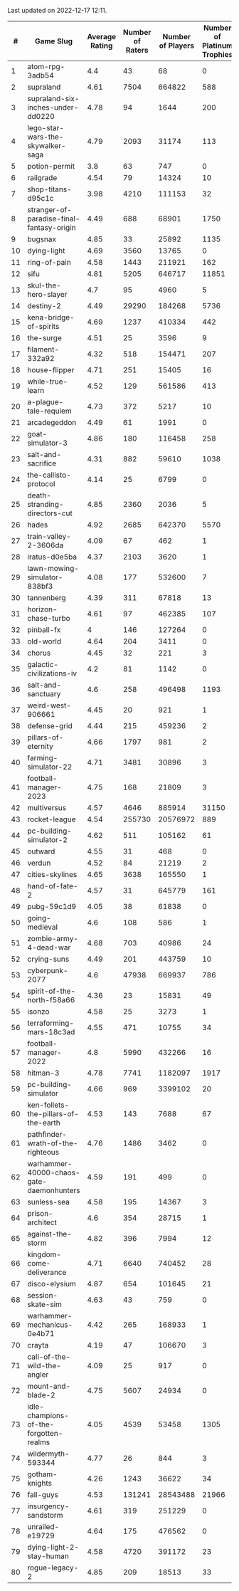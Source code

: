 Last updated on 2022-12-17 12:11.


|#|Game Slug|Average Rating|Number of Raters|Number of Players|Number of Platinum Trophies|Max Rarity (%)|
|---|---|---|---|---|---|---|
|1|atom-rpg-3adb54|4.4|43|68|0|99|
|2|supraland|4.61|7504|664822|588|99|
|3|supraland-six-inches-under-dd0220|4.78|94|1644|200|99|
|4|lego-star-wars-the-skywalker-saga|4.79|2093|31174|113|98|
|5|potion-permit|3.8|63|747|0|98|
|6|railgrade|4.54|79|14324|10|98|
|7|shop-titans-d95c1c|3.98|4210|111153|32|98|
|8|stranger-of-paradise-final-fantasy-origin|4.49|688|68901|1750|98|
|9|bugsnax|4.85|33|25892|1135|97|
|10|dying-light|4.69|3560|13765|0|96|
|11|ring-of-pain|4.58|1443|211921|162|96|
|12|sifu|4.81|5205|646717|11851|96|
|13|skul-the-hero-slayer|4.7|95|4960|5|96|
|14|destiny-2|4.49|29290|184268|5736|95|
|15|kena-bridge-of-spirits|4.69|1237|410334|442|94|
|16|the-surge|4.51|25|3596|9|94|
|17|filament-332a92|4.32|518|154471|207|93|
|18|house-flipper|4.71|251|15405|16|93|
|19|while-true-learn|4.52|129|561586|413|93|
|20|a-plague-tale-requiem|4.73|372|5217|10|92|
|21|arcadegeddon|4.49|61|1991|0|92|
|22|goat-simulator-3|4.86|180|116458|258|91|
|23|salt-and-sacrifice|4.31|882|59610|1038|91|
|24|the-callisto-protocol|4.14|25|6799|0|91|
|25|death-stranding-directors-cut|4.85|2360|2036|5|90|
|26|hades|4.92|2685|642370|5570|89|
|27|train-valley-2-3606da|4.09|67|462|1|88|
|28|iratus-d0e5ba|4.37|2103|3620|1|87|
|29|lawn-mowing-simulator-838bf3|4.08|177|532600|7|87|
|30|tannenberg|4.39|311|67818|13|87|
|31|horizon-chase-turbo|4.61|97|462385|107|86|
|32|pinball-fx|4|146|127264|0|86|
|33|old-world|4.64|204|3411|0|85|
|34|chorus|4.45|32|221|3|84|
|35|galactic-civilizations-iv|4.2|81|1142|0|83|
|36|salt-and-sanctuary|4.6|258|496498|1193|83|
|37|weird-west-906661|4.45|20|921|1|83|
|38|defense-grid|4.44|215|459236|2|80|
|39|pillars-of-eternity|4.66|1797|981|2|80|
|40|farming-simulator-22|4.71|3481|30896|3|79|
|41|football-manager-2023|4.75|168|21809|3|79|
|42|multiversus|4.57|4646|885914|31150|77|
|43|rocket-league|4.54|255730|20576972|889|76|
|44|pc-building-simulator-2|4.62|511|105162|61|75|
|45|outward|4.55|31|468|0|74|
|46|verdun|4.52|84|21219|2|74|
|47|cities-skylines|4.65|3638|165550|1|73|
|48|hand-of-fate-2|4.57|31|645779|161|72|
|49|pubg-59c1d9|4.05|38|61838|0|72|
|50|going-medieval|4.6|108|586|1|71|
|51|zombie-army-4-dead-war|4.68|703|40986|24|67|
|52|crying-suns|4.49|201|443759|10|65|
|53|cyberpunk-2077|4.6|47938|669937|786|63|
|54|spirit-of-the-north-f58a66|4.36|23|15831|49|63|
|55|isonzo|4.58|25|3273|1|60|
|56|terraforming-mars-18c3ad|4.55|471|10755|34|54|
|57|football-manager-2022|4.8|5990|432266|16|49|
|58|hitman-3|4.78|7741|1182097|1917|48|
|59|pc-building-simulator|4.66|969|3399102|20|48|
|60|ken-follets-the-pillars-of-the-earth|4.53|143|7688|67|47|
|61|pathfinder-wrath-of-the-righteous|4.76|1486|3462|0|44|
|62|warhammer-40000-chaos-gate-daemonhunters|4.59|191|499|0|40|
|63|sunless-sea|4.58|195|14367|3|37|
|64|prison-architect|4.6|354|28715|1|33|
|65|against-the-storm|4.82|396|7994|12|32|
|66|kingdom-come-deliverance|4.71|6640|740452|28|30|
|67|disco-elysium|4.87|654|101645|21|28|
|68|session-skate-sim|4.63|43|759|0|26|
|69|warhammer-mechanicus-0e4b71|4.42|265|168933|1|25|
|70|crayta|4.19|47|106670|3|23|
|71|call-of-the-wild-the-angler|4.09|25|917|0|17|
|72|mount-and-blade-2|4.75|5607|24934|0|14|
|73|idle-champions-of-the-forgotten-realms|4.05|4539|53458|1305|9|
|74|wildermyth-593344|4.77|26|844|3|8|
|75|gotham-knights|4.26|1243|36622|34|7|
|76|fall-guys|4.53|131241|28543488|21966|6|
|77|insurgency-sandstorm|4.61|319|251229|0|6|
|78|unrailed-e19729|4.64|175|476562|0|5|
|79|dying-light-2-stay-human|4.58|4720|391172|23|2|
|80|rogue-legacy-2|4.85|209|18513|33|1|
